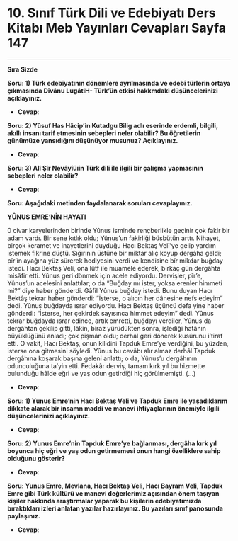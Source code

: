 # 10. Sınıf Türk Dili ve Edebiyatı Ders Kitabı Meb Yayınları Cevapları Sayfa 147

---

**Sıra Sizde**

**Soru: 1) Türk edebiyatının dönemlere ayrılmasında ve edebî türlerin ortaya çıkmasında Dîvânu LugâtiH- Türk’ün etkisi hakkmdaki düşüncelerinizi açıklayınız.**

-   **Cevap**:

**Soru: 2) Yûsuf Has Hâcip’in Kutadgu Bilig adlı eserinde erdemli, bilgili, akıllı insanı tarif etmesinin sebepleri neler olabilir? Bu öğretilerin günümüze yansıdığını düşünüyor musunuz? Açıklayınız.**

-   **Cevap**:

**Soru: 3) Alî Şîr Nevâyîüıin Türk dili ile ilgili bir çalışma yapmasının sebepleri neler olabilir?**

-   **Cevap**:

**Soru: Aşağıdaki metinden faydalanarak soruları cevaplayınız.**

**YÛNUS EMRE’NİN HAYATI**

0 civar karyelerinden birinde Yûnus isminde rençberlikle geçinir çok fakir bir adam vardı. Bir sene kıtlık oldu; Yûnus’un fakirliği büsbütün arttı. Nihayet, birçok keramet ve inayetlerini duyduğu Hacı Bektaş Velî’ye gelip yardım istemek fikrine düştü. Sığırının üstüne bir miktar alıç koyup dergâha geldi; pîr’in ayağına yüz sürerek hediyesini verdi ve kendisine bîr mikdar buğday istedi. Hacı Bektaş Velî, ona lûtf ile muamele ederek, birkaç gün dergâhta misâfir etti. Yûnus geri dönmek için acele ediyordu. Dervişler, pîr’e, Yûnus’un acelesini anlattılar; o da “Buğday mı ister, yoksa erenler himmeti mi?” diye haber gönderdi. Gâfil Yûnus buğday istedi. Bunu duyan Hacı Bektâş tekrar haber gönderdi: “İsterse, o alıcın her dânesine nefs edeyim” dedi. Yûnus buğdayda ısrar ediyordu. Hacı Bektaş üçüncü defa yine haber gönderdi: “İsterse, her çekirdek sayısınca himmet edeyim” dedi. Yûnus tekrar buğdayda ısrar edince, artık emretti, buğdayı verdiler, Yûnus da dergâhtan çekilip gitti, lâkin, biraz yürüdükten sonra, işlediği hatânın büyüklüğünü anladı; çok pişmân oldu; derhâl geri dönerek kusûrunu i’tiraf etti. O vakit, Hacı Bektaş, onun kilidini Tapduk Emre’ye verdiğini, bu yüzden, isterse ona gitmesini söyledi. Yûnus bu cevâbı alır almaz derhâl Tapduk dergâhına koşarak başına geleni anlattı; o da, Yûnus’u dergâhının odunculuğuna ta’yin etti. Fedakâr derviş, tamam kırk yıl bu hizmette bulunduğu hâlde eğri ve yaş odun getirdiği hiç görülmemişti. (…)

-   **Cevap**:

**Soru: 1) Yunus Emre’nin Hacı Bektaş Veli ve Tapduk Emre ile yaşadıklarım dikkate alarak bir insamn maddi ve manevi ihtiyaçlarının önemiyle ilgili düşüncelerinizi açıklayınız.**

-   **Cevap**:

**Soru: 2) Yunus Emre’nin Tapduk Emre’ye bağlanması, dergâha kırk yıl boyunca hiç eğri ve yaş odun getirmemesi onun hangi özelliklere sahip olduğunu gösterir?**

-   **Cevap**:

**Soru: Yunus Emre, Mevlana, Hacı Bektaş Veli, Hacı Bayram Veli, Tapduk Emre gibi Türk kültürü ve manevi değerlerimiz açısından önem taşıyan kişiler hakkında araştırmalar yaparak bu kişilerin edebiyatımızda bıraktıkları izleri anlatan yazılar hazırlayınız. Bu yazıları sınıf panosunda paylaşınız.**

-   **Cevap**: